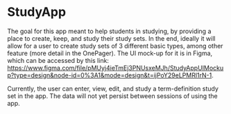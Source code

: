 # StudyApp

The goal for this app meant to help students in studying, by providing a place to create, keep, and
study their study sets. In the end, ideally it will allow for a user to create study sets of 3
different basic types, among other feature (more detail in the OnePager). The UI mock-up for it is in Figma, which can be accessed by this link: https://www.figma.com/file/pMUyj4ieTmEj3PNUsxeMJh/StudyAppUIMockup?type=design&node-id=0%3A1&mode=design&t=ijPoY29eLPMRl1rN-1.

Currently, the user can enter, view, edit, and study a term-definition study set in the app. The
data will not yet persist between sessions of using the
app.
